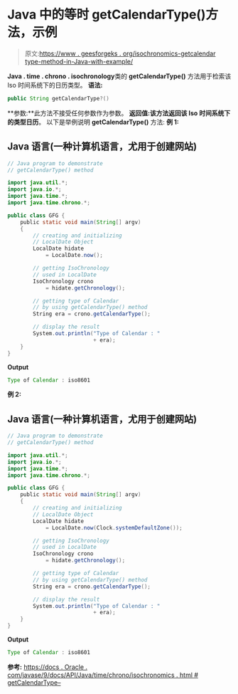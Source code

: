 # Java 中的等时 getCalendarType()方法，示例

> 原文:[https://www . geesforgeks . org/isochronomics-getcalendar type-method-in-Java-with-example/](https://www.geeksforgeeks.org/isochronology-getcalendartype-method-in-java-with-example/)

**Java . time . chrono . isochronology**类的 **getCalendarType()** 方法用于检索该 Iso 时间系统下的日历类型。
**语法:**

```java
public String getCalendarType?()
```

**参数:**此方法不接受任何参数作为参数。
**返回值:**该方法返回该 Iso 时间系统下的**类型日历**。
以下是举例说明 **getCalendarType()** 方法:
**例 1:**

## Java 语言(一种计算机语言，尤用于创建网站)

```java
// Java program to demonstrate
// getCalendarType() method

import java.util.*;
import java.io.*;
import java.time.*;
import java.time.chrono.*;

public class GFG {
    public static void main(String[] argv)
    {
        // creating and initializing
        // LocalDate Object
        LocalDate hidate
            = LocalDate.now();

        // getting IsoChronology
        // used in LocalDate
        IsoChronology crono
            = hidate.getChronology();

        // getting type of Calendar
        // by using getCalendarType() method
        String era = crono.getCalendarType();

        // display the result
        System.out.println("Type of Calendar : "
                           + era);
    }
}
```

**Output**

```java
Type of Calendar : iso8601

```

**例 2:**

## Java 语言(一种计算机语言，尤用于创建网站)

```java
// Java program to demonstrate
// getCalendarType() method

import java.util.*;
import java.io.*;
import java.time.*;
import java.time.chrono.*;

public class GFG {
    public static void main(String[] argv)
    {
        // creating and initializing
        // LocalDate Object
        LocalDate hidate
            = LocalDate.now(Clock.systemDefaultZone());

        // getting IsoChronology
        // used in LocalDate
        IsoChronology crono
            = hidate.getChronology();

        // getting type of Calendar
        // by using getCalendarType() method
        String era = crono.getCalendarType();

        // display the result
        System.out.println("Type of Calendar : "
                           + era);
    }
}
```

**Output**

```java
Type of Calendar : iso8601

```

**参考:**
[https://docs . Oracle . com/javase/9/docs/API/Java/time/chrono/isochronomics . html # getCalendarType–](https://docs.oracle.com/javase/9/docs/api/java/time/chrono/IsoChronology.html#getCalendarType--)